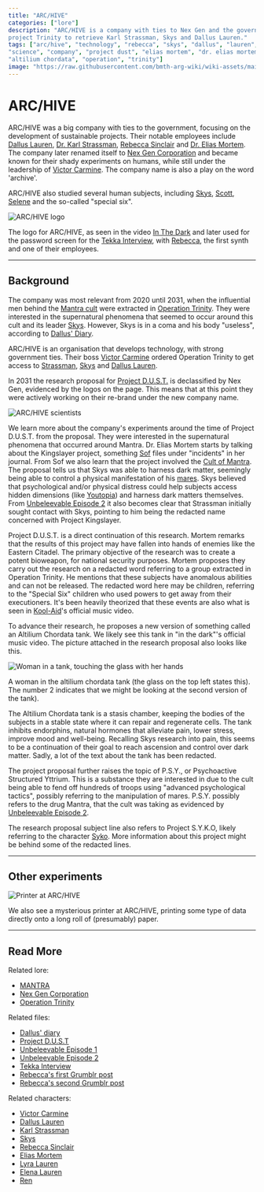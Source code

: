 ```yaml
---
title: "ARC/HIVE"
categories: ["lore"]
description: "ARC/HIVE is a company with ties to Nex Gen and the government. They ordered 
project Trinity to retrieve Karl Strassman, Skys and Dallus Lauren."
tags: ["arc/hive", "technology", "rebecca", "skys", "dallus", "lauren", "in the dark", 
"science", "company", "project dust", "elias mortem", "dr. elias mortem", "syko", "nex gen", 
"altilium chordata", "operation", "trinity"]
image: "https://raw.githubusercontent.com/bmth-arg-wiki/wiki-assets/main/music/amo/inthedark/gallery/c_neurologo.png"
---
```


# ARC/HIVE

ARC/HIVE was a big company with ties to the government, focusing on the development of sustainable projects. 
Their notable employees include [Dallus Lauren](../characters/dallus-lauren), [Dr. Karl Strassman](../characters/strassman), 
[Rebecca Sinclair](../characters/rebecca) and [Dr. Elias Mortem](../characters/elias-mortem). The company later renamed 
itself to [Nex Gen Corporation](nex-gen-corporation) and became known for their shady experiments on humans, 
while still under the leadership of [Victor Carmine](../characters/victor-carmine). The company name is also a play on 
the word 'archive'.

ARC/HIVE also studied several human subjects, including [Skys](../characters/skys), [Scott](../characters/scott), 
[Selene](../characters/selene) and the so-called "special six".

![ARC/HIVE logo](https://raw.githubusercontent.com/bmth-arg-wiki/wiki-assets/main/music/amo/inthedark/gallery/c_neurologo.png)

The logo for ARC/HIVE, as seen in the video [In The Dark](../music/amo-in-the-dark) and
later used for the password screen for the [Tekka Interview](../for-sof/tekka_interview),
with [Rebecca](../characters/rebecca), the first synth and one of their employees.

***

## Background

The company was most relevant from 2020 until 2031, when the influential men behind the [Mantra cult](mantra) were extracted in 
[Operation Trinity](../for-sof/trinity_document). They were interested in the supernatural phenomena that seemed to occur 
around this cult and its leader [Skys](../characters/skys). However, Skys is in a coma and his body "useless", according to 
[Dallus' Diary](../for-sof/dallus-diary).

ARC/HIVE is an organisation that develops technology, with strong government ties. Their boss [Victor Carmine](../characters/victor-carmine)
ordered Operation Trinity to get access to [Strassman](../characters/strassman), [Skys](../characters/skys) and
[Dallus Lauren](../characters/dallus-lauren).

In 2031 the research proposal for [Project D.U.S.T.](../for-sof/project_dust) is declassified by Nex Gen, evidenced by the 
logos on the page. This means that at this point they were actively working on their re-brand under the new company name.

![ARC/HIVE scientists](https://raw.githubusercontent.com/bmth-arg-wiki/wiki-assets/main/music/amo/inthedark/gallery/j_archivecamera.png)

We learn more about the company's experiments around the time of Project D.U.S.T. from the proposal. They were 
interested in the supernatural phenomena that occurred around Mantra. Dr. Elias Mortem starts by talking about the Kingslayer 
project, something [Sof](../characters/sof) files under "incidents" in her journal. From Sof we also learn that 
the project involved the [Cult of Mantra](mantra). The proposal tells us that Skys was able to harness dark matter, seemingly 
being able to control a physical manifestation of his [mares](mares). Skys believed that psychological and/or physical distress 
could help subjects access hidden dimensions (like [Youtopia](youtopia)) and harness dark matters themselves. 
From [Unbeleevable Episode 2](../for-sof/unbeleevable2) it also becomes clear that Strassman initially sought contact with Skys, 
pointing to him being the redacted name concerned with Project Kingslayer.

Project D.U.S.T. is a direct continuation of this research. Mortem remarks that the results of this project may have fallen 
into hands of enemies like the Eastern Citadel. The primary objective of the research was to create a potent 
bioweapon, for national security purposes. Mortem proposes they carry out the research on a 
redacted word referring to a group extracted in Operation Trinity. He mentions that these subjects
have anomalous abilities and can not be released. 
The redacted word here may be children, referring to the "Special Six" children who used powers to get away from their 
executioners. It's been heavily theorized that these events are also what is seen in [Kool-Aid](../music/song-koolaid)'s 
official music video.

To advance their research, he proposes a new version of something called an Altilium Chordata tank. 
We likely see this tank in "in the dark"'s official music video. The picture attached in the research proposal also looks like 
this.

![Woman in a tank, touching the glass with her hands](https://raw.githubusercontent.com/bmth-arg-wiki/wiki-assets/main/music/amo/inthedark/gallery/f_altiliumchordatatank.png)

A woman in the altilium chordata tank (the glass on the top left states this). The number 2 indicates that we might be
looking at the second version of the tank).

The Altilium Chordata tank is a stasis chamber, keeping the bodies of the subjects in a stable state where it 
can repair and regenerate cells. The tank inhibits endorphins, natural hormones that alleviate pain, lower stress, improve 
mood and well-being. Recalling Skys research into pain, this seems to be a continuation of their goal to reach ascension 
and control over dark matter. Sadly, a lot of the text about the tank has been redacted.

The project proposal further raises the topic of P.S.Y., or Psychoactive Structured Yttrium. This is a substance 
they are interested in due to the cult being able to fend off hundreds of troops using "advanced psychological tactics", possibly 
referring to the manipulation of mares. P.S.Y. possibly refers to the drug Mantra, that the cult was taking as evidenced 
by [Unbeleevable Episode 2](../for-sof/unbeleevable2).

The research proposal subject line also refers to Project S.Y.K.O, likely referring to the character 
[Syko](../characters/syko). More information about this project might be behind some of the redacted lines.

***

## Other experiments

![Printer at ARC/HIVE](https://raw.githubusercontent.com/bmth-arg-wiki/wiki-assets/main/music/amo/inthedark/gallery/n_printerface.png)

We also see a mysterious printer at ARC/HIVE, printing some type of data directly onto 
a long roll of (presumably) paper.

***

## Read More

Related lore:

- [MANTRA](../music/amo-mantra)
- [Nex Gen Corporation](nex-gen-corporation)
- [Operation Trinity](../for-sof/trinity_document)

Related files:

- [Dallus' diary](../for-sof/dallus-diary)
- [Project D.U.S.T](../for-sof/project_dust)
- [Unbeleevable Episode 1](../for-sof/unbeleevable)
- [Unbeleevable Episode 2](../for-sof/unbeleevable2)
- [Tekka Interview](../for-sof/tekka_interview)
- [Rebecca's first Grumblr post](../for-sof/grumblr)
- [Rebecca's second Grumblr post](../for-sof/grumblr2)

Related characters:

- [Victor Carmine](../characters/victor-carmine)
- [Dallus Lauren](../characters/dallus-lauren)
- [Karl Strassman](../characters/strassman)
- [Skys](../characters/skys)
- [Rebecca Sinclair](../characters/rebecca)
- [Elias Mortem](../characters/elias-mortem)
- [Lyra Lauren](../characters/lyra-lauren)
- [Elena Lauren](../characters/elena-lauren)
- [Ren](../characters/ren)